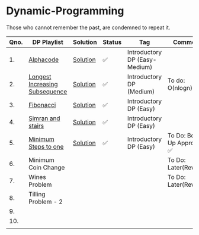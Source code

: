 # Dynamic-Programming
Those who cannot remember the past, are condemned to repeat it.

|Qno.|  DP Playlist | Solution |Status | Tag |Comments |
| ------ | ------------- | -------|------ | ------ | -------- |
|1.| [Alphacode](https://www.spoj.com/problems/ACODE/) | [Solution](https://github.com/anuanu0-0/Recursion_and_Dynamic-Programming/blob/master/Introductory_DP/Alphacode.cpp) | :white_check_mark: |Introductory DP (Easy-Medium)| |
|2.|[Longest Increasing Subsequence](https://leetcode.com/problems/longest-increasing-subsequence/)|[Solution](https://github.com/anuanu0-0/Recursion_and_Dynamic-Programming/blob/master/Introductory_DP/LIS.cpp)|:white_check_mark:|Introductory DP (Medium)| To do: O(nlogn) sol |
|3.|[Fibonacci](https://leetcode.com/problems/fibonacci-number/)|[Solution](https://github.com/anuanu0-0/Recursion_and_Dynamic-Programming/blob/master/Introductory_DP/Fibonacci.cpp)|:white_check_mark:|Introductory DP (Easy)|| 
|4.|[Simran and stairs](https://www.hackerearth.com/practice/basic-programming/recursion/recursion-and-backtracking/practice-problems/algorithm/simran-and-stairs/description/)|[Solution](https://github.com/anuanu0-0/Recursion_and_Dynamic-Programming/blob/master/Introductory_DP/Simran_and_stairs.cpp)|:white_check_mark:|Introductory DP (Easy)||
|5.|[Minimum Steps to one](https://codezen.codingninjas.com/practice/471/852/min-steps-to-one-using-dp)|[Solution](https://github.com/anuanu0-0/Recursion_and_Dynamic-Programming/blob/master/Introductory_DP/MinStepsToOne.cpp)|:white_check_mark:|Introductory DP (Easy)| To Do: Bottom Up Approach :white_check_mark:|
|6.|Minimum Coin Change||||To Do: Later(Revision)|
|7.|Wines Problem||||To Do: Later(Revision)|
|8.|Tilling Problem - 2 |||||
|9.||||||
|10.||||||
|||||||
